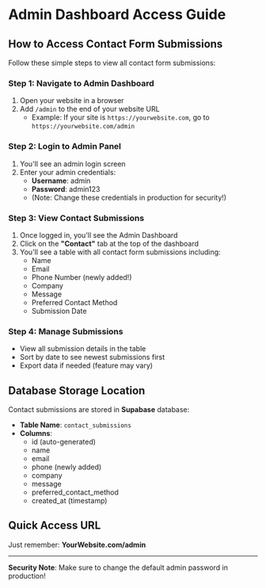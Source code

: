 # Admin Dashboard Access Guide

## How to Access Contact Form Submissions

Follow these simple steps to view all contact form submissions:

### Step 1: Navigate to Admin Dashboard
1. Open your website in a browser
2. Add `/admin` to the end of your website URL
   - Example: If your site is `https://yourwebsite.com`, go to `https://yourwebsite.com/admin`

### Step 2: Login to Admin Panel
1. You'll see an admin login screen
2. Enter your admin credentials:
   - **Username**: admin
   - **Password**: admin123
   - (Note: Change these credentials in production for security!)

### Step 3: View Contact Submissions
1. Once logged in, you'll see the Admin Dashboard
2. Click on the **"Contact"** tab at the top of the dashboard
3. You'll see a table with all contact form submissions including:
   - Name
   - Email
   - Phone Number (newly added!)
   - Company
   - Message
   - Preferred Contact Method
   - Submission Date

### Step 4: Manage Submissions
- View all submission details in the table
- Sort by date to see newest submissions first
- Export data if needed (feature may vary)

## Database Storage Location

Contact submissions are stored in **Supabase** database:
- **Table Name**: `contact_submissions`
- **Columns**: 
  - id (auto-generated)
  - name
  - email
  - phone (newly added)
  - company
  - message
  - preferred_contact_method
  - created_at (timestamp)

## Quick Access URL
Just remember: **YourWebsite.com/admin**

---

**Security Note**: Make sure to change the default admin password in production!
